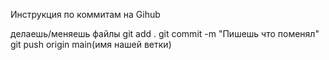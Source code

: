Инструкция по коммитам на Gihub

делаешь/меняешь файлы
git add .
git commit -m "Пишешь что поменял"
git push origin main(имя нашей ветки)
